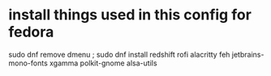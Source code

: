 # install things used in this config for fedora
sudo dnf remove dmenu ;
sudo dnf install redshift rofi alacritty feh jetbrains-mono-fonts xgamma polkit-gnome alsa-utils
